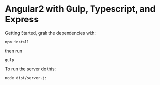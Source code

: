 # Angular2 with Gulp, Typescript, and Express

Getting Started, grab the dependencies with:

`npm install`

then run

`gulp`

To run the server do this:

```shell
node dist/server.js
```

